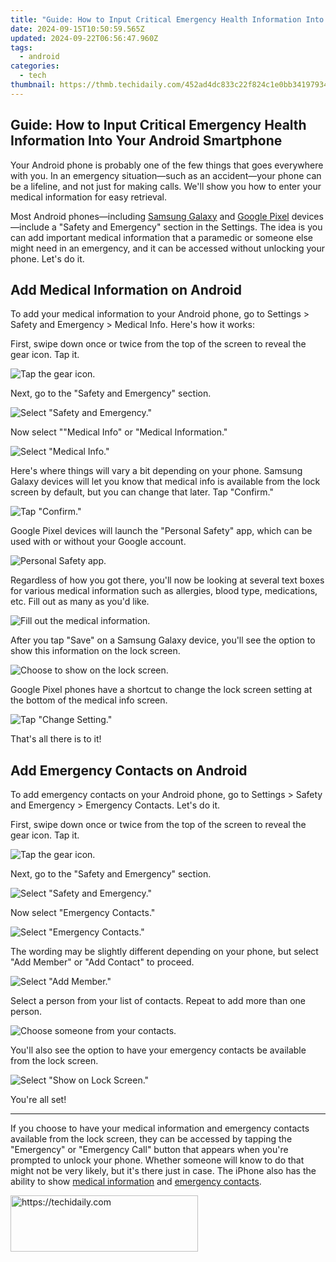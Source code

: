 ```yaml
---
title: "Guide: How to Input Critical Emergency Health Information Into Your Android Smartphone"
date: 2024-09-15T10:50:59.565Z
updated: 2024-09-22T06:56:47.960Z
tags:
  - android
categories:
  - tech
thumbnail: https://thmb.techidaily.com/452ad4dc833c22f824c1e0bb341979346435ef6ab644bfbf893f7206f9b144d3.jpg
---
```


## Guide: How to Input Critical Emergency Health Information Into Your Android Smartphone

Your Android phone is probably one of the few things that goes everywhere with you. In an emergency situation—such as an accident—your phone can be a lifeline, and not just for making calls. We'll show you how to enter your medical information for easy retrieval.

 Most Android phones—including [Samsung Galaxy](https://instagram-clips.techidaily.com/new-connecting-consciously-with-content-craftsmen-of-your-realm-for-2024/) and [Google Pixel](https://vp-tips.techidaily.com/updated-2024-approved-breaking-the-loop-fixing-frozen-photo-booth-videos/) devices—include a "Safety and Emergency" section in the Settings. The idea is you can add important medical information that a paramedic or someone else might need in an emergency, and it can be accessed without unlocking your phone. Let's do it.

##  Add Medical Information on Android

 To add your medical information to your Android phone, go to Settings > Safety and Emergency > Medical Info. Here's how it works:

 First, swipe down once or twice from the top of the screen to reveal the gear icon. Tap it.

![Tap the gear icon.](https://static1.howtogeekimages.com/wordpress/wp-content/uploads/2023/07/2023-07-21_12-56-31.jpg) 

 Next, go to the "Safety and Emergency" section.

![Select "Safety and Emergency."](https://static1.howtogeekimages.com/wordpress/wp-content/uploads/2023/07/2023-07-21_12-57-07.jpg) 

 Now select ""Medical Info" or "Medical Information."

![Select "Medical Info."](https://static1.howtogeekimages.com/wordpress/wp-content/uploads/2023/07/2023-07-21_12-57-56.jpg) 

 Here's where things will vary a bit depending on your phone. Samsung Galaxy devices will let you know that medical info is available from the lock screen by default, but you can change that later. Tap "Confirm."

![Tap "Confirm."](https://static1.howtogeekimages.com/wordpress/wp-content/uploads/2023/07/2023-07-21_12-59-10.jpg) 

 Google Pixel devices will launch the "Personal Safety" app, which can be used with or without your Google account.

![Personal Safety app.](https://static1.howtogeekimages.com/wordpress/wp-content/uploads/2023/07/2023-07-21_13-00-17.jpg) 

 Regardless of how you got there, you'll now be looking at several text boxes for various medical information such as allergies, blood type, medications, etc. Fill out as many as you'd like.

![Fill out the medical information.](https://static1.howtogeekimages.com/wordpress/wp-content/uploads/2023/07/2023-07-21_13-02-15.jpg) 

 After you tap "Save" on a Samsung Galaxy device, you'll see the option to show this information on the lock screen.

![Choose to show on the lock screen.](https://static1.howtogeekimages.com/wordpress/wp-content/uploads/2023/07/2023-07-21_13-05-28.jpg) 

 Google Pixel phones have a shortcut to change the lock screen setting at the bottom of the medical info screen.

![Tap "Change Setting."](https://static1.howtogeekimages.com/wordpress/wp-content/uploads/2023/07/2023-07-21_13-05-49.jpg) 

 That's all there is to it!

##  Add Emergency Contacts on Android

 To add emergency contacts on your Android phone, go to Settings > Safety and Emergency > Emergency Contacts. Let's do it.

 First, swipe down once or twice from the top of the screen to reveal the gear icon. Tap it.

![Tap the gear icon.](https://static1.howtogeekimages.com/wordpress/wp-content/uploads/2023/07/2023-07-21_12-56-31.jpg) 

 Next, go to the "Safety and Emergency" section.

![Select "Safety and Emergency."](https://static1.howtogeekimages.com/wordpress/wp-content/uploads/2023/07/2023-07-21_12-57-07.jpg) 

 Now select "Emergency Contacts."

![Select "Emergency Contacts."](https://static1.howtogeekimages.com/wordpress/wp-content/uploads/2023/07/2023-07-21_13-19-18.jpg) 

 The wording may be slightly different depending on your phone, but select "Add Member" or "Add Contact" to proceed.

![Select "Add Member."](https://static1.howtogeekimages.com/wordpress/wp-content/uploads/2023/07/2023-07-21_13-08-38.jpg) 

 Select a person from your list of contacts. Repeat to add more than one person.

![Choose someone from your contacts.](https://static1.howtogeekimages.com/wordpress/wp-content/uploads/2023/07/2023-07-21_13-09-52.jpg) 

 You'll also see the option to have your emergency contacts be available from the lock screen.

![Select "Show on Lock Screen."](https://static1.howtogeekimages.com/wordpress/wp-content/uploads/2023/07/2023-07-21_13-10-46.jpg) 

 You're all set!

---

 If you choose to have your medical information and emergency contacts available from the lock screen, they can be accessed by tapping the "Emergency" or "Emergency Call" button that appears when you're prompted to unlock your phone. Whether someone will know to do that might not be very likely, but it's there just in case. The iPhone also has the ability to show [medical information](https://some-knowledge.techidaily.com/2024-approved-ideal-steadicams-for-uav-aerial-cinematography/) and [emergency contacts](https://instagram-videos.techidaily.com/new-how-to-boost-your-instagram-vids-visibility-for-2024/).

<ins class="adsbygoogle"
     style="display:block"
     data-ad-format="autorelaxed"
     data-ad-client="ca-pub-7571918770474297"
     data-ad-slot="1223367746"></ins>

<ins class="adsbygoogle"
     style="display:block"
     data-ad-client="ca-pub-7571918770474297"
     data-ad-slot="8358498916"
     data-ad-format="auto"
     data-full-width-responsive="true"></ins>



<!-- affiliate ads begin -->
<a href="https://wigfever.sjv.io/c/5597632/2005196/22899" target="_top" id="2005196">
  <img src="//a.impactradius-go.com/display-ad/22899-2005196" border="0" alt="https://techidaily.com" width="300" height="90"/>
</a>
<img height="0" width="0" src="https://wigfever.sjv.io/i/5597632/2005196/22899" style="position:absolute;visibility:hidden;" border="0" />
<!-- affiliate ads end -->

